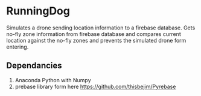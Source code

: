 # RunningDog
Simulates a drone sending location information to a firebase database.
Gets no-fly zone information from firebase database and compares current 
location against the no-fly zones and prevents the simulated drone form entering.

## Dependancies
1.  Anaconda Python with Numpy
1.  prebase library form here https://github.com/thisbejim/Pyrebase

